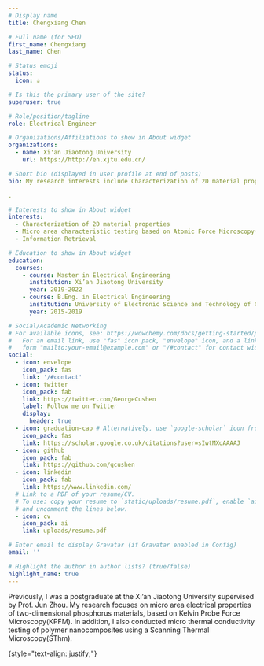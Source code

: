 ```yaml
---
# Display name
title: Chengxiang Chen

# Full name (for SEO)
first_name: Chengxiang
last_name: Chen

# Status emoji
status:
  icon: ☕️

# Is this the primary user of the site?
superuser: true

# Role/position/tagline
role: Electrical Engineer

# Organizations/Affiliations to show in About widget
organizations:
  - name: Xi'an Jiaotong University
    url: https://http://en.xjtu.edu.cn/

# Short bio (displayed in user profile at end of posts)
bio: My research interests include Characterization of 2D material properties, Micro area characteristic testing based on Atomic Force Microscopy.

.

# Interests to show in About widget
interests:
  - Characterization of 2D material properties
  - Micro area characteristic testing based on Atomic Force Microscopy(AFM)
  - Information Retrieval

# Education to show in About widget
education:
  courses:
    - course: Master in Electrical Engineering
      institution: Xi’an Jiaotong University
      year: 2019-2022
    - course: B.Eng. in Electrical Engineering
      institution: University of Electronic Science and Technology of China
      year: 2015-2019

# Social/Academic Networking
# For available icons, see: https://wowchemy.com/docs/getting-started/page-builder/#icons
#   For an email link, use "fas" icon pack, "envelope" icon, and a link in the
#   form "mailto:your-email@example.com" or "/#contact" for contact widget.
social:
  - icon: envelope
    icon_pack: fas
    link: '/#contact'
  - icon: twitter
    icon_pack: fab
    link: https://twitter.com/GeorgeCushen
    label: Follow me on Twitter
    display:
      header: true
  - icon: graduation-cap # Alternatively, use `google-scholar` icon from `ai` icon pack
    icon_pack: fas
    link: https://scholar.google.co.uk/citations?user=sIwtMXoAAAAJ
  - icon: github
    icon_pack: fab
    link: https://github.com/gcushen
  - icon: linkedin
    icon_pack: fab
    link: https://www.linkedin.com/
  # Link to a PDF of your resume/CV.
  # To use: copy your resume to `static/uploads/resume.pdf`, enable `ai` icons in `params.yaml`,
  # and uncomment the lines below.
  - icon: cv
    icon_pack: ai
    link: uploads/resume.pdf

# Enter email to display Gravatar (if Gravatar enabled in Config)
email: ''

# Highlight the author in author lists? (true/false)
highlight_name: true
---
```


Previously, I was a postgraduate at the Xi’an Jiaotong University supervised by Prof. Jun Zhou. My research focuses on micro area electrical properties of two-dimensional phosphorus materials, based on Kelvin Probe Force Microscopy(KPFM). In addition, I also conducted micro thermal conductivity testing of polymer nanocomposites using a Scanning Thermal Microscopy(SThm).

{style="text-align: justify;"}
